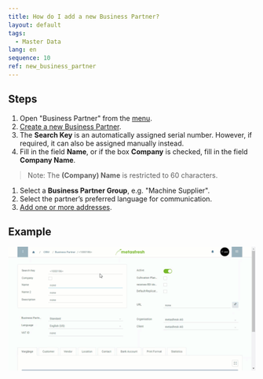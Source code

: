 ```yaml
---
title: How do I add a new Business Partner?
layout: default
tags:
  - Master Data
lang: en
sequence: 10
ref: new_business_partner
---
```


## Steps
1. Open "Business Partner" from the [menu](Menu).
1. [Create a new Business Partner](New_Record_Window).
1. The **Search Key** is an automatically assigned serial number. However, if required, it can also be assigned manually instead.
1. Fill in the field **Name**, or if the box **Company** is checked, fill in the field **Company Name**.
 > Note: The **(Company) Name** is restricted to 60 characters.

1. Select a **Business Partner Group**, e.g. "Machine Supplier".
1. Select the partner’s preferred language for communication.
1. [Add one or more addresses](add_address_tab).

## Example

![](assets/New_Business_Partner.gif)
